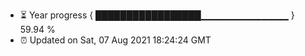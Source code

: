 - ⏳ Year progress { █████████████████▁▁▁▁▁▁▁▁▁▁▁▁▁ } 59.94 %
- ⏰ Updated on Sat, 07 Aug 2021 18:24:24 GMT

